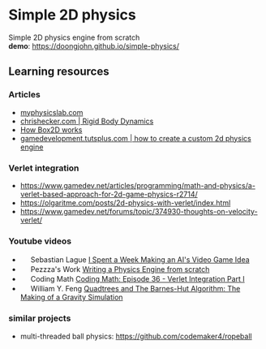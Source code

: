 # Simple 2D physics

Simple 2D physics engine from scratch\
**demo**: <https://doongjohn.github.io/simple-physics/>

## Learning resources

### Articles

- [myphysicslab.com](https://www.myphysicslab.com/)
- [chrishecker.com | Rigid Body Dynamics](http://www.chrishecker.com/Rigid_Body_Dynamics)
- [How Box2D works](https://www.asc.ohio-state.edu/orban.14/processing_fall2016/roll.html)
- [gamedevelopment.tutsplus.com | how to create a custom 2d physics engine](https://gamedevelopment.tutsplus.com/tutorials/how-to-create-a-custom-2d-physics-engine-the-basics-and-impulse-resolution--gamedev-6331)

### Verlet integration

- <https://www.gamedev.net/articles/programming/math-and-physics/a-verlet-based-approach-for-2d-game-physics-r2714/>
- <https://olgaritme.com/posts/2d-physics-with-verlet/index.html>
- <https://www.gamedev.net/forums/topic/374930-thoughts-on-velocity-verlet/>

### Youtube videos

- <img src="https://yt3.ggpht.com/ytc/AKedOLSebwg5r_YFmuiiX7jlcu180-iqy95tQlgfkgECAA=s48-c-k-c0x00ffffff-no-rj" width="16px"> Sebastian Lague [I Spent a Week Making an AI's Video Game Idea](https://www.youtube.com/watch?v=PGk0rnyTa1U)
- <img src="https://yt3.ggpht.com/bgh4kYoIrqz8WD-jtZ_qdNkcjCBm0yHDR4Hb1kCdd4CRSrIqaPYfTuKZyDBdvzI6VilYPaLMw_8=s48-c-k-c0x00ffffff-no-rj" width="16px"> Pezzza's Work [Writing a Physics Engine from scratch](https://www.youtube.com/watch?v=lS_qeBy3aQI)
- <img src="https://yt3.ggpht.com/ytc/AKedOLTB9SWZYPHZ9UsHsoovx2iLbASMyo6R2PwZavQr=s48-c-k-c0x00ffffff-no-rj" width="16px"> Coding Math [Coding Math: Episode 36 - Verlet Integration Part I](https://youtu.be/3HjO_RGIjCU)
- <img src="https://yt3.ggpht.com/ytc/AKedOLSOABQQXneeBTNn1Z3eofv4Vi5js_LGN9Hglc0siQ=s48-c-k-c0x00ffffff-no-rj" width="16px"> William Y. Feng [Quadtrees and The Barnes-Hut Algorithm: The Making of a Gravity Simulation](https://www.youtube.com/watch?v=tOlKLJ4WmSE)

### similar projects

- multi-threaded ball physics: <https://github.com/codemaker4/ropeball>
